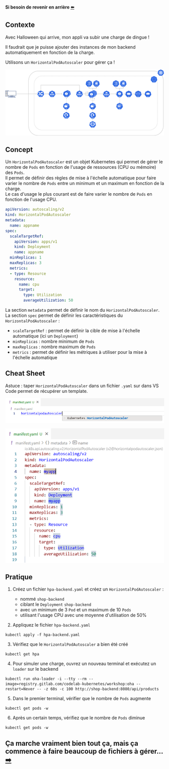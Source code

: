 **Si besoin de revenir en arrière [⬅️](../05-database/README.md)**

## Contexte

Avec Halloween qui arrive, mon appli va subir une charge de dingue !  

Il faudrait que je puisse ajouter des instances de mon backend automatiquement en fonction de la charge.  

Utilisons un `HorizontalPodAutoscaler` pour gérer ça !  

![Schéma de l'etape 5](../assets/schema-kube-codelab-etape-5.png)

## Concept

Un `HorizontalPodAutoscaler` est un objet Kubernetes qui permet de gérer le nombre de `Pods` en fonction de l'usage de ressources (CPU ou mémoire) des `Pods`.  
Il permet de définir des règles de mise à l'échelle automatique pour faire varier le nombre de `Pods` entre un minimum et un maximum en fonction de la charge.  
Le cas d'usage le plus courant est de faire varier le nombre de `Pods` en fonction de l'usage CPU.  

```yaml
apiVersion: autoscaling/v2
kind: HorizontalPodAutoscaler
metadata:
  name: appname
spec:
  scaleTargetRef:
    apiVersion: apps/v1
    kind: Deployment
    name: appname
  minReplicas: 1
  maxReplicas: 3
  metrics:
  - type: Resource
    resource:
      name: cpu
      target:
        type: Utilization
        averageUtilization: 50
```

La section `metadata` permet de définir le nom du `HorizontalPodAutoscaler`.  
La section `spec` permet de définir les caractéristiques du `HorizontalPodAutoscaler` :  
  * `scaleTargetRef` : permet de définir la cible de mise à l'échelle automatique (ici un `Deployment`)
  * `minReplicas` : nombre minimum de `Pods`
  * `maxReplicas` : nombre maximum de `Pods`
  * `metrics` : permet de définir les métriques à utiliser pour la mise à l'échelle automatique

## Cheat Sheet

Astuce : taper `HorizontalPodAutoscaler` dans un fichier `.yaml` sur dans VS Code permet de récupérer un template.

![HorizontalPodAutoscaler Helper 1](../assets/hpa-helper-vscode-1.png)

![HorizontalPodAutoscaler Helper 2](../assets/hpa-helper-vscode-2.png)

## Pratique

1) Créez un fichier `hpa-backend.yaml` et créez un `HorizontalPodAutoscaler` : 
    * nommé `shop-backend`  
    * ciblant le `Deployment` `shop-backend`  
    * avec un minimum de 3 `Pod` et un maximum de 10 `Pods`  
    * utilisant l'usage CPU avec une moyenne d'utilisation de 50%

2) Appliquez le fichier `hpa-backend.yaml`
```shell
kubectl apply -f hpa-backend.yaml
```

3) Vérifiez que le `HorizontalPodAutoscaler` a bien été créé
```shell
kubectl get hpa
```

4) Pour simuler une charge, ouvrez un nouveau terminal et exécutez un `loader` sur le backend
```shell
kubectl run oha-loader -i --tty --rm --image=registry.gitlab.com/codelab-kubernetes/workshop:oha --restart=Never -- -z 60s -c 100 http://shop-backend:8080/api/products
```

5) Dans le premier terminal, vérifier que le nombre de `Pods` augmente 
```shell
kubectl get pods -w
```

6) Après un certain temps, vérifiez que le nombre de `Pods` diminue
```shell
kubectl get pods -w
```

## Ça marche vraiment bien tout ça, mais ça commence à faire beaucoup de fichiers à gérer...  [➡️](../07-helm/README.md)
